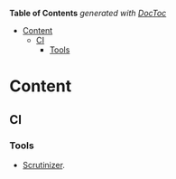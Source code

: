 <!-- START doctoc generated TOC please keep comment here to allow auto update -->
<!-- DON'T EDIT THIS SECTION, INSTEAD RE-RUN doctoc TO UPDATE -->
**Table of Contents**  *generated with [DocToc](https://github.com/thlorenz/doctoc)*

- [Content](#content)
  - [CI](#ci)
    - [Tools](#tools)

<!-- END doctoc generated TOC please keep comment here to allow auto update -->

# Content

## CI

### Tools

- [Scrutinizer](https://scrutinizer-ci.com/continuous-integration).
